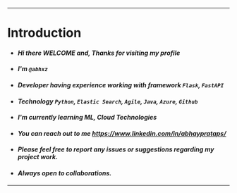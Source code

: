 ***
# Introduction
* #### *Hi there WELCOME and, Thanks for visiting my profile*
* #### *I'm `@abhxz`*
* #### *Developer having experience working with framework `Flask`, `FastAPI`*
* #### *Technology `Python`, `Elastic Search`, `Agile`, `Java`, `Azure`, `Github`*
* #### *I'm currently learning ML, Cloud Technologies*
* #### *You can reach out to me https://www.linkedin.com/in/abhayprataps/*
* #### *Please feel free to report any issues or suggestions regarding my project work.*
* #### *Always open to collaborations.*
***

